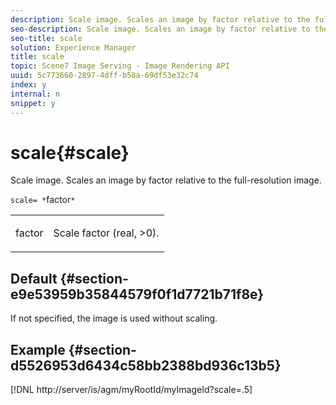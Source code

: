 ```yaml
---
description: Scale image. Scales an image by factor relative to the full-resolution image.
seo-description: Scale image. Scales an image by factor relative to the full-resolution image.
seo-title: scale
solution: Experience Manager
title: scale
topic: Scene7 Image Serving - Image Rendering API
uuid: 5c773660-2897-4dff-b58a-69df53e32c74
index: y
internal: n
snippet: y
---
```


# scale{#scale}

Scale image. Scales an image by factor relative to the full-resolution image.

 `scale= *`factor`*`

<table id="simpletable_AC0974B79E064BA99C1F76461BDE808A"> 
 <tr class="strow"> 
  <td class="stentry"> <p><span class="codeph"> <span class="varname"> factor</span></span> </p> </td> 
  <td class="stentry"> <p>Scale factor (real, &gt;0). </p></td> 
 </tr> 
</table>

## Default {#section-e9e53959b35844579f0f1d7721b71f8e}

If not specified, the image is used without scaling.

## Example {#section-d5526953d6434c58bb2388bd936c13b5}

[!DNL http://server/is/agm/myRootId/myImageId?scale=.5] 
